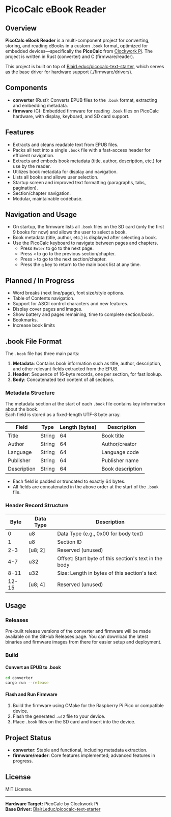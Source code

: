 # PicoCalc eBook Reader

## Overview

**PicoCalc eBook Reader** is a multi-component project for converting, storing, and reading eBooks in a custom `.book` format, optimized for embedded devices—specifically the **PicoCalc** from [Clockwork Pi](https://clockworkpi.com/). The project is written in Rust (converter) and C (firmware/reader).

This project is built on top of [BlairLeduc/picocalc-text-starter](https://github.com/BlairLeduc/picocalc-text-starter/tree/main), which serves as the base driver for hardware support (./firmware/drivers).

## Components

- **converter** (Rust): Converts EPUB files to the `.book` format, extracting and embedding metadata.
- **firmware** (C): Embedded firmware for reading `.book` files on PicoCalc hardware, with display, keyboard, and SD card support.

## Features

- Extracts and cleans readable text from EPUB files.
- Packs all text into a single `.book` file with a fast-access header for efficient navigation.
- Extracts and embeds book metadata (title, author, description, etc.) for use by the reader.
- Utilizes book metadata for display and navigation.
- Lists all books and allows user selection.
- Startup screen and improved text formatting (paragraphs, tabs, pagination).
- Section/chapter navigation.
- Modular, maintainable codebase.

## Navigation and Usage

- On startup, the firmware lists all `.book` files on the SD card (only the first 9 books for now) and allows the user to select a book.
- Book metadata (title, author, etc.) is displayed after selecting a book.
- Use the PicoCalc keyboard to navigate between pages and chapters.
    - Press `Enter` to go to the next page.
    - Press `<` to go to the previous section/chapter.
    - Press `>` to go to the next section/chapter.
    - Press the `q` key to return to the main book list at any time.

## Planned / In Progress

- Word breaks (next line/page), font size/style options.
- Table of Contents navigation.
- Support for ASCII control characters and new features.
- Display cover pages and images.
- Show battery and pages remaining, time to complete section/book.
- Bookmarks.
- Increase book limits

## .book File Format

The `.book` file has three main parts:

1. **Metadata**: Contains book information such as title, author, description, and other relevant fields extracted from the EPUB. 
2. **Header**: Sequence of 16-byte records, one per section, for fast lookup.
3. **Body**: Concatenated text content of all sections.

### Metadata Structure

The metadata section at the start of each `.book` file contains key information about the book.  
Each field is stored as a fixed-length UTF-8 byte array.

| Field       | Type   | Length (bytes) | Description         |
|-------------|--------|----------------|---------------------|
| Title       | String | 64             | Book title          |
| Author      | String | 64             | Author/creator      |
| Language    | String | 64             | Language code       |
| Publisher   | String | 64             | Publisher name      |
| Description | String | 64             | Book description    |

- Each field is padded or truncated to exactly 64 bytes.
- All fields are concatenated in the above order at the start of the `.book` file.

### Header Record Structure

| Byte  | Data Type | Description                                                                    |
|-------|-----------|--------------------------------------------------------------------------------|
| 0     | u8        | Data Type (e.g., 0x00 for body text)                                           |
| 1     | u8        | Section ID                                                                     |
| 2-3   | [u8; 2]   | Reserved (unused)                                                              |
| 4-7   | u32       | Offset: Start byte of this section's text in the body                          |
| 8-11  | u32       | Size: Length in bytes of this section's text                                   |
| 12-15 | [u8; 4]   | Reserved (unused)                                                              |

## Usage

### Releases

Pre-built release versions of the converter and firmware will be made available on the GitHub Releases page. You can download the latest binaries and firmware images from there for easier setup and deployment.

### Build

#### Convert an EPUB to .book

```sh
cd converter
cargo run --release
```

#### Flash and Run Firmware

1. Build the firmware using CMake for the Raspberry Pi Pico or compatible device.
2. Flash the generated `.uf2` file to your device.
3. Place `.book` files on the SD card and insert into the device.

## Project Status

- **converter**: Stable and functional, including metadata extraction.
- **firmware/reader**: Core features implemented; advanced features in progress.

## License

MIT License.

---

**Hardware Target:** PicoCalc by Clockwork Pi  
**Base Driver:** [BlairLeduc/picocalc-text-starter](https://github.com/BlairLeduc/picocalc-text-starter/tree/main)